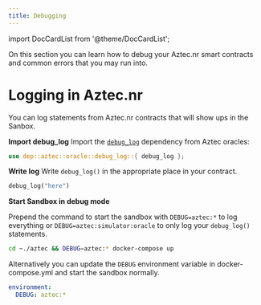```yaml
---
title: Debugging
---
```


import DocCardList from '@theme/DocCardList';

On this section you can learn how to debug your Aztec.nr smart contracts and common errors that you may run into.

# Logging in Aztec.nr

You can log statements from Aztec.nr contracts that will show ups in the Sanbox.

**Import debug_log**
Import the [`debug_log`](https://github.com/AztecProtocol/aztec-packages/blob/master/yarn-project/aztec-nr/aztec/src/oracle/debug_log.nr) dependency from Aztec oracles:

```rust
use dep::aztec::oracle::debug_log::{ debug_log };
```

**Write log**
Write `debug_log()` in the appropriate place in your contract.

```rust
debug_log("here")
```

**Start Sandbox in debug mode**

Prepend the command to start the sandbox with `DEBUG=aztec:*` to log everything or `DEBUG=aztec:simulator:oracle` to only log your `debug_log()` statements.

```bash
cd ~./aztec && DEBUG=aztec:* docker-compose up
```

Alternatively you can update the `DEBUG` environment variable in docker-compose.yml and start the sandbox normally.

```yml
environment:
  DEBUG: aztec:*
```

<DocCardList/>
